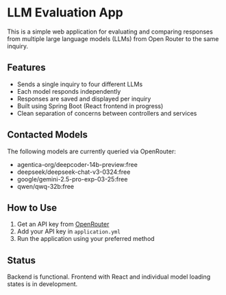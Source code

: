 # LLM Evaluation App

This is a simple web application for evaluating and comparing responses from multiple large language models (LLMs) from Open Router to the same inquiry.

## Features

- Sends a single inquiry to four different LLMs
- Each model responds independently
- Responses are saved and displayed per inquiry
- Built using Spring Boot (React frontend in progress)
- Clean separation of concerns between controllers and services

## Contacted Models

The following models are currently queried via OpenRouter:

- agentica-org/deepcoder-14b-preview:free
- deepseek/deepseek-chat-v3-0324:free
- google/gemini-2.5-pro-exp-03-25:free
- qwen/qwq-32b:free

## How to Use

1. Get an API key from [OpenRouter](https://openrouter.ai/)
2. Add your API key in `application.yml`
3. Run the application using your preferred method 

## Status

Backend is functional. Frontend with React and individual model loading states is in development.
